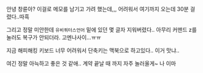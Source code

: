 안녕 창륜아?
이걸로 메모를 남기고 가려 했는데,,,
어려워서 여기까지 오는데 30분 걸렸다..따흑

그리고 정말 미안한데
`유비쿼터스언어` 밑에 있던 몇 글자 지워버렸다..
아무리 커맨드 z를 눌러도 복구가 안되더라. 고멘나사이...ㅠㅠ

지금 해피해킹 키보드 너무 어려워서 단축키는 맥북으로 하고있다.. 이거 맛냐..

여긴 정말 아늑하고 좋은 것 같애.. 계약 끝날 때 까지 자주 놀러올게~
나 이마